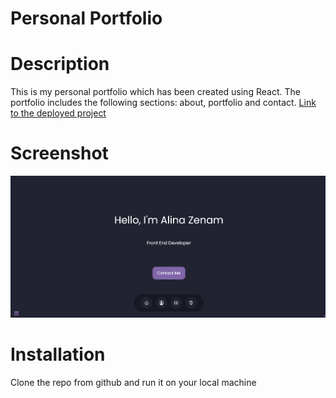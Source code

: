 # Personal Portfolio 
# Description
This is my personal portfolio which has been created using React. The portfolio includes the following sections: about, portfolio and contact.
[Link to the deployed project]()

#  Screenshot 
![screenshot of portfolio](/src/images/screenshot.png "Screenshot of portfolio")

# Installation 
Clone the repo from github and run it on your local machine